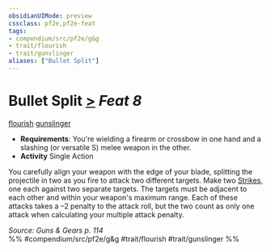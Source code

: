 ```yaml
---
obsidianUIMode: preview
cssclass: pf2e,pf2e-feat
tags:
- compendium/src/pf2e/g&g
- trait/flourish
- trait/gunslinger
aliases: ["Bullet Split"]
---
```

# Bullet Split  [>](chapter-9-playing-the-game.md#Actions "Single Action") *Feat 8*  
[flourish](flourish.md "Flourish Combat Trait")  [gunslinger](Reference/Rules/Traits/gunslinger-g-g.md "Gunslinger Class Trait")  

- **Requirements**: You're wielding a firearm or crossbow in one hand and a slashing (or versatile S) melee weapon in the other.
- **Activity** Single Action

You carefully align your weapon with the edge of your blade, splitting the projectile in two as you fire to attack two different targets. Make two [Strikes](strike.md), one each against two separate targets. The targets must be adjacent to each other and within your weapon's maximum range. Each of these attacks takes a –2 penalty to the attack roll, but the two count as only one attack when calculating your multiple attack penalty.

*Source: Guns & Gears p. 114*  
%% #compendium/src/pf2e/g&g #trait/flourish #trait/gunslinger %%